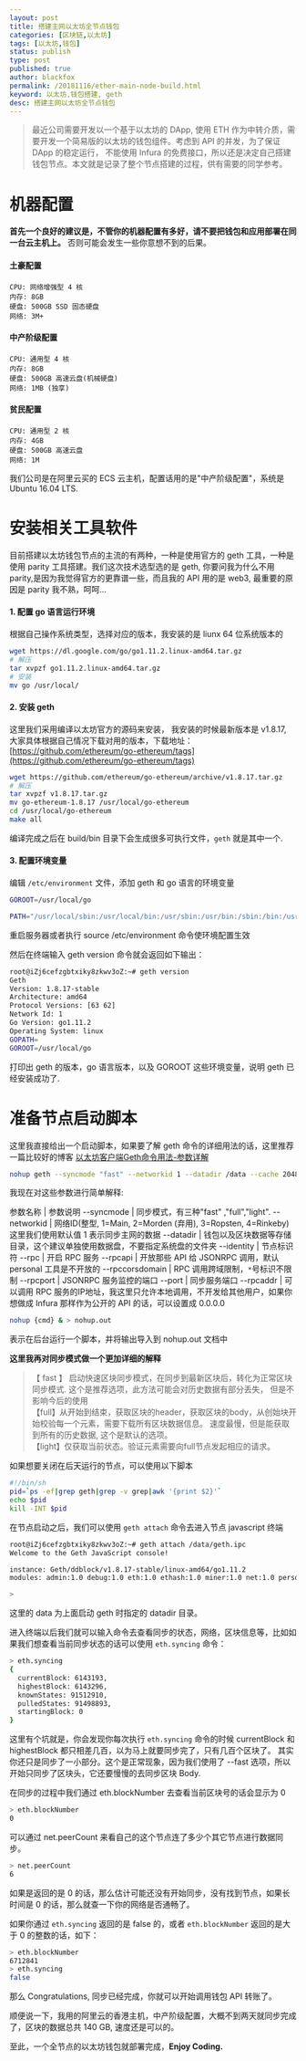 ```yaml
---
layout: post
title: 搭建主网以太坊全节点钱包
categories: [区块链,以太坊]
tags: [以太坊,钱包]
status: publish
type: post
published: true
author: blackfox
permalink: /20181116/ether-main-node-build.html
keyword: 以太坊,钱包搭建, geth
desc: 搭建主网以太坊全节点钱包
---
```


> 最近公司需要开发以一个基于以太坊的 DApp, 使用 ETH 作为中转介质，需要开发一个简易版的以太坊的钱包组件。考虑到 API 的并发，为了保证 DApp 的稳定运行，
不能使用 Infura 的免费接口，所以还是决定自己搭建钱包节点。本文就是记录了整个节点搭建的过程，供有需要的同学参考。

# 机器配置
__首先一个良好的建议是，不管你的机器配置有多好，请不要把钱包和应用部署在同一台云主机上。__ 否则可能会发生一些你意想不到的后果。

#### 土豪配置

```
CPU: 网络增强型 4 核
内存: 8GB
硬盘: 500GB SSD 固态硬盘
网络: 3M+
```

#### 中产阶级配置

```
CPU: 通用型 4 核
内存: 8GB
硬盘: 500GB 高速云盘(机械硬盘)
网络: 1MB (独享)
```

#### 贫民配置

```
CPU: 通用型 2 核
内存: 4GB
硬盘: 500GB 高速云盘
网络: 1M
```

我们公司是在阿里云买的 ECS 云主机，配置话用的是"中产阶级配置"，系统是 Ubuntu 16.04 LTS.

# 安装相关工具软件
目前搭建以太坊钱包节点的主流的有两种，一种是使用官方的 geth 工具，一种是使用 parity 工具搭建。我们这次技术选型选的是 geth, 你要问我为什么不用 parity,是因为我觉得官方的更靠谱一些，而且我的 API 用的是 web3, 最重要的原因是 parity 我不熟，呵呵...


#### 1. 配置 go 语言运行环境
根据自己操作系统类型，选择对应的版本，我安装的是 liunx 64 位系统版本的
```bash
wget https://dl.google.com/go/go1.11.2.linux-amd64.tar.gz
# 解压
tar xvpzf go1.11.2.linux-amd64.tar.gz 
# 安装
mv go /usr/local/ 
```
#### 2. 安装 geth
这里我们采用编译以太坊官方的源码来安装，
我安装的时候最新版本是 v1.8.17, 大家具体根据自己情况下载对用的版本，下载地址：[https://github.com/ethereum/go-ethereum/tags](https://github.com/ethereum/go-ethereum/tags)

```bash
wget https://github.com/ethereum/go-ethereum/archive/v1.8.17.tar.gz
# 解压
tar xvpzf v1.8.17.tar.gz 
mv go-ethereum-1.8.17 /usr/local/go-ethereum
cd /usr/local/go-ethereum
make all
```
编译完成之后在 build/bin 目录下会生成很多可执行文件，<code class="scode">geth</code> 就是其中一个.

#### 3. 配置环境变量

编辑 `/etc/environment` 文件，添加 geth 和 go 语言的环境变量

```bash
GOROOT=/usr/local/go

PATH="/usr/local/sbin:/usr/local/bin:/usr/sbin:/usr/bin:/sbin:/bin:/usr/games:/usr/local/games:/usr/local/go/bin:/usr/local/go-ethereum/build/bin"
```

重启服务器或者执行 source /etc/environment 命令使环境配置生效

然后在终端输入 geth version 命令就会返回如下输出：

```bash
root@iZj6cefzgbtxiky8zkwv3oZ:~# geth version
Geth
Version: 1.8.17-stable
Architecture: amd64
Protocol Versions: [63 62]
Network Id: 1
Go Version: go1.11.2
Operating System: linux
GOPATH=
GOROOT=/usr/local/go
```

打印出 geth 的版本，go 语言版本，以及 GOROOT 这些环境变量，说明 geth 已经安装成功了.

# 准备节点启动脚本

这里我直接给出一个启动脚本，如果要了解 geth 命令的详细用法的话，这里推荐一篇比较好的博客
 [以太坊客户端Geth命令用法-参数详解](https://learnblockchain.cn/2017/11/29/geth_cmd_options/)

```bash
nohup geth --syncmode "fast" --networkid 1 --datadir /data --cache 2048 --identity "ddblock" --rpc --rpcapi "db,eth,net,web3" --rpccorsdomain "*" --rpcport 8545 --port 30303 --rpcaddr 127.0.0.1  & > nohup.out
```

我现在对这些参数进行简单解释:

参数名称 | 参数说明
--syncmode | 同步模式，有三种"fast" ,"full","light".
--networkid | 网络ID(整型, 1=Main, 2=Morden (弃用), 3=Ropsten, 4=Rinkeby) 这里我们使用默认值 1 表示同步主网的数据
--datadir | 钱包以及区块数据等存储目录，这个建议单独使用数据盘，不要指定系统盘的文件夹
--identity | 节点标识符
--rpc | 开启 RPC 服务
--rpcapi | 开放那些 API 给 JSONRPC 调用，默认 personal 工具是不开放的
--rpccorsdomain | RPC 调用跨域限制，`*`号标识不限制
--rpcport | JSONRPC 服务监控的端口
--port | 同步服务端口
--rpcaddr | 可以调用 RPC 服务的IP地址，我这里只允许本地调用，不开发给其他用户，如果你想做成 Infura 那样作为公开的 API 的话，可以设置成 0.0.0.0

```bash
nohup {cmd} & > nohup.out 
```
表示在后台运行一个脚本，并将输出导入到 nohup.out 文档中

__这里我再对同步模式做一个更加详细的解释__

> 【 fast 】 启动快速区块同步模式，在同步到最新区块后，转化为正常区块同步模式. 这个是推荐选项，此方法可能会对历史数据有部分丢失，
但是不影响今后的使用 <br />
【full】从开始到结束，获取区块的header，获取区块的body，从创始块开始校验每一个元素，需要下载所有区块数据信息。
速度最慢，但是能获取到所有的历史数据, 这个是默认的选项。<br />
【light】仅获取当前状态。验证元素需要向full节点发起相应的请求。

如果想要关闭在后天运行的节点，可以使用以下脚本

```bash
#!/bin/sh
pid=`ps -ef|grep geth|grep -v grep|awk '{print $2}'`
echo $pid
kill -INT $pid
```

在节点启动之后，我们可以使用 `geth attach` 命令去进入节点 javascript 终端

```bash
root@iZj6cefzgbtxiky8zkwv3oZ:~# geth attach /data/geth.ipc 
Welcome to the Geth JavaScript console!

instance: Geth/ddblock/v1.8.17-stable/linux-amd64/go1.11.2
modules: admin:1.0 debug:1.0 eth:1.0 ethash:1.0 miner:1.0 net:1.0 personal:1.0 rpc:1.0 txpool:1.0 web3:1.0

>
```

这里的 data 为上面启动 geth 时指定的 datadir 目录。

进入终端以后我们就可以输入命令去查看同步的状态，网络，区块信息等，比如如果我们想查看当前同步状态的话可以使用 `eth.syncing` 命令：

```bash
> eth.syncing
{
  currentBlock: 6143193,
  highestBlock: 6143296,
  knownStates: 91512910,
  pulledStates: 91498893,
  startingBlock: 0
}
```

这里有个坑就是，你会发现你每次执行 `eth.syncing` 命令的时候 currentBlock 和 highestBlock 都只相差几百，以为马上就要同步完了，只有几百个区块了。
其实你还只是同步了一小部分。这个是正常现象，因为我们使用了 --fast 选项，所以开始只同步了区块头，它还要慢慢的去同步区块 Body.

在同步的过程中我们通过 eth.blockNumber 去查看当前区块号的话会显示为 0

```bash
> eth.blockNumber
0
```

可以通过 net.peerCount 来看自己的这个节点连了多少个其它节点进行数据同步。

```bash
> net.peerCount
6
```
如果是返回的是 0 的话，那么估计可能还没有开始同步，没有找到节点，如果长时间是 0 的话，那么就查一下你的网络是否通畅了。

如果你通过 `eth.syncing` 返回的是 false 的，或者 `eth.blockNumber` 返回的是大于 0  的整数的话，如下：

```bash
> eth.blockNumber
6712841
> eth.syncing
false
```

那么 Congratulations, 同步已经完成，你就可以开始调用钱包 API 转账了。

顺便说一下，我用的阿里云的香港主机，中产阶级配置，大概不到两天就同步完成了，区块的数据总共 140 GB, 速度还是可以的。

至此，一个全节点的以太坊钱包就部署完成，__Enjoy Coding.__


